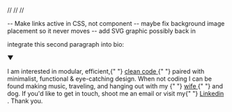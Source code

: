 //
//
//

-- Make links active in CSS, not component
-- maybe fix background image placement so it never moves
-- add SVG graphic possibly back in


integrate this second paragraph into bio: 

<p style={{ textAlign: "center" }} className="scrollbtn">
	<Scrollchor to="#2">▼</Scrollchor>
</p>

<p className="textBlock2" id="2">
	I am interested in modular, efficient,{" "}
	<a
	href="https://github.com/zachmorse"
	target="_blank"
	rel="noopener noreferrer"
	style={{ textDecoration: "none", color: "gray" }}
	>
	clean code
	</a>{" "}
	paired with minimalist, functional & eye-catching design. When not
	coding I can be found making music, traveling, and hanging out with
	my {" "}
	<a
	href="http://www.katebowenmusic.com/"
	target="_blank"
	rel="noopener noreferrer"
	style={{ textDecoration: "none", color: "gray" }}
	>
	wife
	</a>{" "}
	and dog. If you'd like to get in touch, shoot me an email or visit
	my{" "}
	<a
	href="https://www.linkedin.com/in/zachmorse/"
	target="_blank"
	rel="noopener noreferrer"
	style={{ textDecoration: "none", color: "gray" }}
	>
	Linkedin
	</a>. Thank you.
</p>
